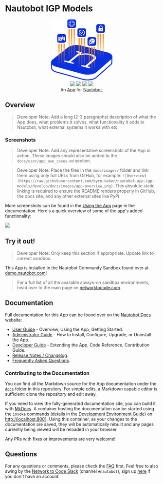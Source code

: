 # Nautobot IGP Models

<!--
Developer Note - Remove Me!

The README will have certain links/images broken until the PR is merged into `develop`. Update the GitHub links with whichever branch you're using (main etc.) if different.

The logo of the project is a placeholder (docs/images/icon-nautobot-igp-models.png) - please replace it with your app icon, making sure it's at least 200x200px and has a transparent background!

To avoid extra work and temporary links, make sure that publishing docs (or merging a PR) is done at the same time as setting up the docs site on RTD, then test everything.
-->

<p align="center">
  <img src="https://raw.githubusercontent.com/byrn-baker/nautobot-app-igp-models/develop/docs/images/icon-nautobot-igp-models.png" class="logo" height="200px">
  <br>
  <a href="https://github.com/byrn-baker/nautobot-app-igp-models/actions"><img src="https://github.com/byrn-baker/nautobot-app-igp-models/actions/workflows/ci.yml/badge.svg?branch=main"></a>
  <a href="https://docs.nautobot.com/projects/nautobot-igp-models/en/latest/"><img src="https://readthedocs.org/projects/nautobot-app-nautobot-igp-models/badge/"></a>
  <a href="https://pypi.org/project/nautobot-igp-models/"><img src="https://img.shields.io/pypi/v/nautobot-igp-models"></a>
  <a href="https://pypi.org/project/nautobot-igp-models/"><img src="https://img.shields.io/pypi/dm/nautobot-igp-models"></a>
  <br>
  An <a href="https://networktocode.com/nautobot-apps/">App</a> for <a href="https://nautobot.com/">Nautobot</a>.
</p>

## Overview

> Developer Note: Add a long (2-3 paragraphs) description of what the App does, what problems it solves, what functionality it adds to Nautobot, what external systems it works with etc.

### Screenshots

> Developer Note: Add any representative screenshots of the App in action. These images should also be added to the `docs/user/app_use_cases.md` section.

> Developer Note: Place the files in the `docs/images/` folder and link them using only full URLs from GitHub, for example: `![Overview](https://raw.githubusercontent.com/byrn-baker/nautobot-app-igp-models/develop/docs/images/app-overview.png)`. This absolute static linking is required to ensure the README renders properly in GitHub, the docs site, and any other external sites like PyPI.

More screenshots can be found in the [Using the App](https://docs.nautobot.com/projects/nautobot-igp-models/en/latest/user/app_use_cases/) page in the documentation. Here's a quick overview of some of the app's added functionality:

![](https://raw.githubusercontent.com/byrn-baker/nautobot-app-igp-models/develop/docs/images/placeholder.png)

## Try it out!

> Developer Note: Only keep this section if appropriate. Update link to correct sandbox.

This App is installed in the Nautobot Community Sandbox found over at [demo.nautobot.com](https://demo.nautobot.com/)!

> For a full list of all the available always-on sandbox environments, head over to the main page on [networktocode.com](https://www.networktocode.com/nautobot/sandbox-environments/).

## Documentation

Full documentation for this App can be found over on the [Nautobot Docs](https://docs.nautobot.com) website:

- [User Guide](https://docs.nautobot.com/projects/nautobot-igp-models/en/latest/user/app_overview/) - Overview, Using the App, Getting Started.
- [Administrator Guide](https://docs.nautobot.com/projects/nautobot-igp-models/en/latest/admin/install/) - How to Install, Configure, Upgrade, or Uninstall the App.
- [Developer Guide](https://docs.nautobot.com/projects/nautobot-igp-models/en/latest/dev/contributing/) - Extending the App, Code Reference, Contribution Guide.
- [Release Notes / Changelog](https://docs.nautobot.com/projects/nautobot-igp-models/en/latest/admin/release_notes/).
- [Frequently Asked Questions](https://docs.nautobot.com/projects/nautobot-igp-models/en/latest/user/faq/).

### Contributing to the Documentation

You can find all the Markdown source for the App documentation under the [`docs`](https://github.com/byrn-baker/nautobot-app-igp-models/tree/develop/docs) folder in this repository. For simple edits, a Markdown capable editor is sufficient: clone the repository and edit away.

If you need to view the fully-generated documentation site, you can build it with [MkDocs](https://www.mkdocs.org/). A container hosting the documentation can be started using the `invoke` commands (details in the [Development Environment Guide](https://docs.nautobot.com/projects/nautobot-igp-models/en/latest/dev/dev_environment/#docker-development-environment)) on [http://localhost:8001](http://localhost:8001). Using this container, as your changes to the documentation are saved, they will be automatically rebuilt and any pages currently being viewed will be reloaded in your browser.

Any PRs with fixes or improvements are very welcome!

## Questions

For any questions or comments, please check the [FAQ](https://docs.nautobot.com/projects/nautobot-igp-models/en/latest/user/faq/) first. Feel free to also swing by the [Network to Code Slack](https://networktocode.slack.com/) (channel `#nautobot`), sign up [here](http://slack.networktocode.com/) if you don't have an account.
